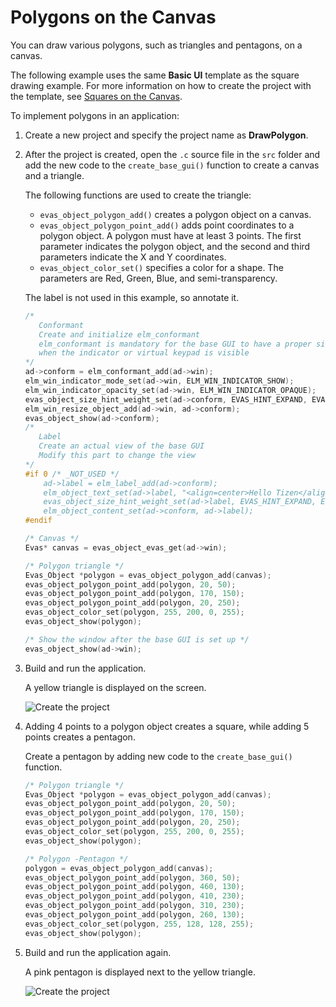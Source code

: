 # Polygons on the Canvas

You can draw various polygons, such as triangles and pentagons, on a
canvas.

The following example uses the same **Basic UI** template as the square
drawing example. For more information on how to create the project with
the template, see [Squares on the Canvas](app-graphics-square.md).

To implement polygons in an application:

1.  Create a new project and specify the project name as
    **DrawPolygon**.
2. After the project is created, open the `.c` source file in the `src`
    folder and add the new code to the `create_base_gui()` function to
    create a canvas and a triangle.

    The following functions are used to create the triangle:

    -   `evas_object_polygon_add()` creates a polygon object on
        a canvas.
    -   `evas_object_polygon_point_add()` adds point coordinates to a
        polygon object. A polygon must have at least 3 points. The first
        parameter indicates the polygon object, and the second and third
        parameters indicate the X and Y coordinates.
    -   `evas_object_color_set()` specifies a color for a shape. The
        parameters are Red, Green, Blue, and semi-transparency.

    The label is not used in this example, so annotate it.

    ```c++
    /*
       Conformant
       Create and initialize elm_conformant
       elm_conformant is mandatory for the base GUI to have a proper size
       when the indicator or virtual keypad is visible
    */
    ad->conform = elm_conformant_add(ad->win);
    elm_win_indicator_mode_set(ad->win, ELM_WIN_INDICATOR_SHOW);
    elm_win_indicator_opacity_set(ad->win, ELM_WIN_INDICATOR_OPAQUE);
    evas_object_size_hint_weight_set(ad->conform, EVAS_HINT_EXPAND, EVAS_HINT_EXPAND);
    elm_win_resize_object_add(ad->win, ad->conform);
    evas_object_show(ad->conform);
    /*
       Label
       Create an actual view of the base GUI
       Modify this part to change the view
    */
    #if 0 /* _NOT_USED */
        ad->label = elm_label_add(ad->conform);
        elm_object_text_set(ad->label, "<align=center>Hello Tizen</align>");
        evas_object_size_hint_weight_set(ad->label, EVAS_HINT_EXPAND, EVAS_HINT_EXPAND);
        elm_object_content_set(ad->conform, ad->label);
    #endif

    /* Canvas */
    Evas* canvas = evas_object_evas_get(ad->win);

    /* Polygon triangle */
    Evas_Object *polygon = evas_object_polygon_add(canvas);
    evas_object_polygon_point_add(polygon, 20, 50);
    evas_object_polygon_point_add(polygon, 170, 150);
    evas_object_polygon_point_add(polygon, 20, 250);
    evas_object_color_set(polygon, 255, 200, 0, 255);
    evas_object_show(polygon);

    /* Show the window after the base GUI is set up */
    evas_object_show(ad->win);
    ```

3. Build and run the application.

    A yellow triangle is displayed on the screen.

    ![Create the project](./media/graphics_triangle.png)

4. Adding 4 points to a polygon object creates a square, while adding 5
    points creates a pentagon.

    Create a pentagon by adding new code to the
    `create_base_gui()` function.

    ```c++
    /* Polygon triangle */
    Evas_Object *polygon = evas_object_polygon_add(canvas);
    evas_object_polygon_point_add(polygon, 20, 50);
    evas_object_polygon_point_add(polygon, 170, 150);
    evas_object_polygon_point_add(polygon, 20, 250);
    evas_object_color_set(polygon, 255, 200, 0, 255);
    evas_object_show(polygon);

    /* Polygon -Pentagon */
    polygon = evas_object_polygon_add(canvas);
    evas_object_polygon_point_add(polygon, 360, 50);
    evas_object_polygon_point_add(polygon, 460, 130);
    evas_object_polygon_point_add(polygon, 410, 230);
    evas_object_polygon_point_add(polygon, 310, 230);
    evas_object_polygon_point_add(polygon, 260, 130);
    evas_object_color_set(polygon, 255, 128, 128, 255);
    evas_object_show(polygon);
    ```

5. Build and run the application again.

    A pink pentagon is displayed next to the yellow triangle.

    ![Create the project](./media/graphics_pentagon.png)
